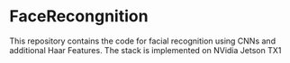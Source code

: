 # FaceRecongnition

This repository contains the code for facial recognition using CNNs and additional Haar Features. The stack is implemented on NVidia Jetson TX1
